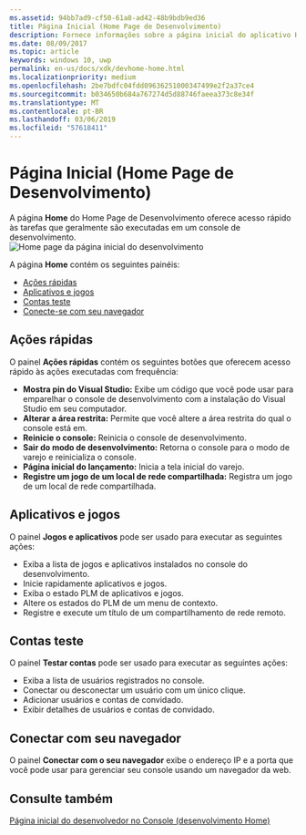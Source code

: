```yaml
---
ms.assetid: 94bb7ad9-cf50-61a8-ad42-48b9bdb9ed36
title: Página Inicial (Home Page de Desenvolvimento)
description: Fornece informações sobre a página inicial do aplicativo Home Page de Desenvolvimento para Xbox One.
ms.date: 08/09/2017
ms.topic: article
keywords: windows 10, uwp
permalink: en-us/docs/xdk/devhome-home.html
ms.localizationpriority: medium
ms.openlocfilehash: 2be7bdfc04fdd09636251000347499e2f2a37ce4
ms.sourcegitcommit: b034650b684a767274d5d88746faeea373c8e34f
ms.translationtype: MT
ms.contentlocale: pt-BR
ms.lasthandoff: 03/06/2019
ms.locfileid: "57618411"
---
```

# <a name="home-page-dev-home"></a>Página Inicial (Home Page de Desenvolvimento)
   
  
A página **Home** do Home Page de Desenvolvimento oferece acesso rápido às tarefas que geralmente são executadas em um console de desenvolvimento.   
 ![Home page da página inicial do desenvolvimento](images/devhome_home.png)   
  
A página **Home** contém os seguintes painéis:   
 
   *  [Ações rápidas](#ID4EEB)  
   *  [Aplicativos e jogos](#ID4EPC)  
   *  [Contas teste](#ID4EQD)  
   *  [Conecte-se com seu navegador](#ID4EFE)  

 
<a id="ID4EEB"></a>

   

## <a name="quick-actions"></a>Ações rápidas  
   
  
O painel **Ações rápidas** contém os seguintes botões que oferecem acesso rápido às ações executadas com frequência:   
 
   *  **Mostra pin do Visual Studio:** Exibe um código que você pode usar para emparelhar o console de desenvolvimento com a instalação do Visual Studio em seu computador.   
   *  **Alterar a área restrita:** Permite que você altere a área restrita do qual o console está em.   
   *  **Reinicie o console:** Reinicia o console de desenvolvimento.   
   *  **Sair do modo de desenvolvimento:** Retorna o console para o modo de varejo e reinicializa o console.   
   *  **Página inicial do lançamento:** Inicia a tela inicial do varejo.   
   *  **Registre um jogo de um local de rede compartilhada:** Registra um jogo de um local de rede compartilhada.   

  
<a id="ID4EPC"></a>

   

## <a name="games--apps"></a>Aplicativos e jogos   
   
  
O painel **Jogos e aplicativos** pode ser usado para executar as seguintes ações:   
 
   *  Exiba a lista de jogos e aplicativos instalados no console do desenvolvimento.  
   *  Inicie rapidamente aplicativos e jogos.  
   *  Exiba o estado PLM de aplicativos e jogos.  
   *  Altere os estados do PLM de um menu de contexto.  
   *  Registre e execute um título de um compartilhamento de rede remoto.

  
<a id="ID4EQD"></a>

   

## <a name="test-accounts"></a>Contas teste  
   
  
O painel **Testar contas** pode ser usado para executar as seguintes ações:   
 
   *  Exiba a lista de usuários registrados no console.  
   *  Conectar ou desconectar um usuário com um único clique.  
   *  Adicionar usuários e contas de convidado.  
   *  Exibir detalhes de usuários e contas de convidado.  

  
<a id="ID4EFE"></a>

   

## <a name="connect-with-your-browser"></a>Conectar com seu navegador  
   
  
O painel **Conectar com o seu navegador** exibe o endereço IP e a porta que você pode usar para gerenciar seu console usando um navegador da web.   
  
<a id="ID4EPE"></a>

   

## <a name="see-also"></a>Consulte também  
 [Página inicial do desenvolvedor no Console (desenvolvimento Home)](dev-home.md)

  